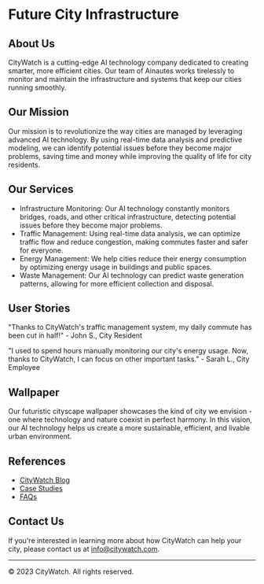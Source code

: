 <!--font:Inter-->

# Future City Infrastructure

## About Us
CityWatch is a cutting-edge AI technology company dedicated to creating smarter, more efficient cities. Our team of Ainautes works tirelessly to monitor and maintain the infrastructure and systems that keep our cities running smoothly. 

## Our Mission
Our mission is to revolutionize the way cities are managed by leveraging advanced AI technology. By using real-time data analysis and predictive modeling, we can identify potential issues before they become major problems, saving time and money while improving the quality of life for city residents.

## Our Services
- Infrastructure Monitoring: Our AI technology constantly monitors bridges, roads, and other critical infrastructure, detecting potential issues before they become major problems.
- Traffic Management: Using real-time data analysis, we can optimize traffic flow and reduce congestion, making commutes faster and safer for everyone.
- Energy Management: We help cities reduce their energy consumption by optimizing energy usage in buildings and public spaces.
- Waste Management: Our AI technology can predict waste generation patterns, allowing for more efficient collection and disposal.

## User Stories
"Thanks to CityWatch's traffic management system, my daily commute has been cut in half!" - John S., City Resident

"I used to spend hours manually monitoring our city's energy usage. Now, thanks to CityWatch, I can focus on other important tasks." - Sarah L., City Employee

## Wallpaper
Our futuristic cityscape wallpaper showcases the kind of city we envision - one where technology and nature coexist in perfect harmony. In this vision, our AI technology helps us create a more sustainable, efficient, and livable urban environment.

## References
- [CityWatch Blog](#blog)
- [Case Studies](#case-studies)
- [FAQs](#faqs)

## Contact Us
If you're interested in learning more about how CityWatch can help your city, please contact us at [info@citywatch.com](mailto:info@citywatch.com).

---

© 2023 CityWatch. All rights reserved.

<!--

Write me content for website with wallpaper which alt text is:

"A futuristic cityscape where Ainautes use advanced AI technology to monitor and maintain the city's infrastructure and systems."

The name/title of the page should not be 1:1 copy of the alt text but rather a real content of the website which is using this wallpaper.

- Use markdown format 
- Start with heading
- Heading should be short and concise
- The content should look like a real website 
- The website should not be about the wallpaper, wallpaper is just a related background
- Heading should be contain work "wallpaper" or "background"
- Include real sections like references, contact, user stories, etc. use things relevant to the page purpose.
- Feel free to use structure like headings, bullets, numbering, blockquotes, paragraphs, horizontal lines, etc.
- You can use formatting like bold or _italic_
- You can include UTF-8 emojis
- Links should be only #hash anchors (and you can refer to the document itself)
- Do not include images


---


# Welcome to CityWatch - The Future of Urban Infrastructure

## About Us
CityWatch is a cutting-edge AI technology company dedicated to creating smarter, more efficient cities. Our team of Ainautes works tirelessly to monitor and maintain the infrastructure and systems that keep our cities running smoothly. 

## Our Mission
Our mission is to revolutionize the way cities are managed by leveraging advanced AI technology. By using real-time data analysis and predictive modeling, we can identify potential issues before they become major problems, saving time and money while improving the quality of life for city residents.

## Our Services
- Infrastructure Monitoring: Our AI technology constantly monitors bridges, roads, and other critical infrastructure, detecting potential issues before they become major problems.
- Traffic Management: Using real-time data analysis, we can optimize traffic flow and reduce congestion, making commutes faster and safer for everyone.
- Energy Management: We help cities reduce their energy consumption by optimizing energy usage in buildings and public spaces.
- Waste Management: Our AI technology can predict waste generation patterns, allowing for more efficient collection and disposal.

## User Stories
"Thanks to CityWatch's traffic management system, my daily commute has been cut in half!" - John S., City Resident

"I used to spend hours manually monitoring our city's energy usage. Now, thanks to CityWatch, I can focus on other important tasks." - Sarah L., City Employee

## Wallpaper
Our futuristic cityscape wallpaper showcases the kind of city we envision - one where technology and nature coexist in perfect harmony. In this vision, our AI technology helps us create a more sustainable, efficient, and livable urban environment.

## References
- [CityWatch Blog](#blog)
- [Case Studies](#case-studies)
- [FAQs](#faqs)

## Contact Us
If you're interested in learning more about how CityWatch can help your city, please contact us at [info@citywatch.com](mailto:info@citywatch.com).

---

© 2023 CityWatch. All rights reserved.


---


Write me a Google font which is best fitting for the website.

Pick from the list:
- Montserrat
- Cinzel
- Poppins
- Open Sans
- Raleway
- Great Vibes
- Lato
- Inter
- Lobster
- Orbitron
- Playfair Display
- Barlow Condensed
- Alegreya
- Cinzel Decorative
- Creepster
- Cabin
- Cormorant Garamond
- Roboto
- IBM Plex Sans
- Dancing Script
- Exo 2
- Futura


Write just the font name nothing else.


---


Inter

-->
